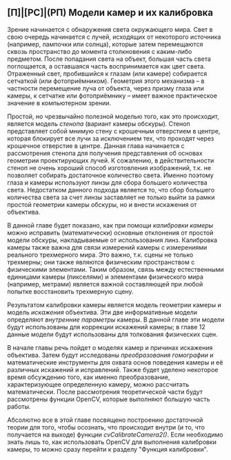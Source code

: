 ## [П]|[РС]|(РП) Модели камер и их калибровка

Зрение начинается с обнаружения света окружающего мира. Свет в свою очередь начинается с лучей, исходящих от некоторого источника (например, лампочки или солнца), которые затем перемещаются сквозь пространство до момента столкновения с каким-либо предметом. После попадания света на объект, большая часть света поглощается, а оставшаяся часть воспринимается как цвет света. Отраженный свет, пробившийся к глазам (или камере) собирается сетчаткой (или фотоприёмником). Геометрия этого механизма – в частности перемещение луча от объекта, через призму глаза или камеры, к сетчатке или фотоприёмнику – имеет важное практическое значение в компьютерном зрении.

Простой, но чрезвычайно полезной моделью того, как это происходит, является модель *стенопа* (вариант камеры обскуры). Стеноп представляет собой мнимую стену с крошечным отверстием в центре, которая блокирует все лучи за исключением тех, что проходят через крошечное отверстие в центре. Данная глава начинается с рассмотрения стенопа для получения представления об основах геометрии проектирующих лучей. К сожалению, в действительности стеноп не очень хороший способ изготовления изображений, т.к. не позволяет собирать достаточное количество света. Именно поэтому глаза и камеры используют линзы для сбора большего количества света. Недостатком данного подхода является то, что сбор большего количества света за счет линзы заставляет не только выйти за рамки простой геометрии камеры обскуры, но и внести искажения от объектива.

В данной главе будет показано, как при помощи *калибровки камеры* можно исправить (математически) основные отклонения от простой модели обскуры, накладываемые от использования линз. Калибровка камеры также важна для связи измерений камеры с измерениями реального трехмерного мира. Это важно, т.к. сцены не только трехмерны; они также являются физическим пространством с физическими элементами. Таким образом, связь между естественными единицами камеры (пикселями) и элементами физического мира (например, метрами) является важной составляющей при любой попытке восстановить трехмерную сцену.

Результатом калибровки камеры является модель геометрии камеры и модель *искажения* объектива. Эти две информативные модели определяют *внутренние параметры* камеры. В данной главе эти модели будут использованы для коррекции искажений камеры; в главе 12 данные модели будут использованы для толкования физических сцен.

В начале главы речь пойдет о моделях камер и причинах искажения объектива. Затем будут исследованы *преобразования гомографии* и математические инструменты для охвата основ поведения камеры и её различных искажений и исправлений. Также будет уделено некоторое время обсуждению того, как именно преобразование, характеризующее определенную камеру, можно рассчитать математически. После рассмотрения теоретической части будут рассмотрены функции OpenCV, которые выполняют большую часть работы.

Абсолютно все в этой главе посвящено построению достаточной теории для того, чтобы осознать, что происходит внутри (и то, что получается на выходе) функции *cvCalibrateCamera2()*. Если необходимо знать лишь то, как использовать OpenCV для выполнения калибровки камеры, то можно сразу перейти к разделу "Функция калибровки".

